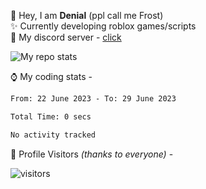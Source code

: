 🤚 Hey, I am **Denial** (ppl call me Frost)  
✨ Currently developing roblox games/scripts  
💎  My discord server - [click](https://dsc.gg/mcdonaldswifi)

<img alt="My repo stats" src="https://github-readme-stats.vercel.app/api?username=FrostX-Official&show_icons=true&theme=radical">

⌚ My coding stats -

<!--START_SECTION:waka-->

```txt
From: 22 June 2023 - To: 29 June 2023

Total Time: 0 secs

No activity tracked
```

<!--END_SECTION:waka-->

🧥 Profile Visitors *(thanks to everyone)* -  
  
![visitors](https://visitor-badge.glitch.me/badge?page_id=FrostX-Official.FrostX-Official)

